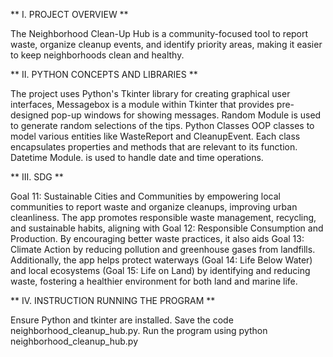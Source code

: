 ** I. PROJECT OVERVIEW **

The Neighborhood Clean-Up Hub is a community-focused tool to report waste, organize cleanup events, and identify priority areas, making it easier to keep neighborhoods clean and healthy.


** II. PYTHON CONCEPTS AND LIBRARIES **

The project uses Python's Tkinter library for creating graphical user interfaces, Messagebox is a module within Tkinter that provides pre-designed pop-up windows for showing messages. Random Module is used to generate random selections of the tips. Python Classes OOP classes to model various entities like WasteReport and CleanupEvent. Each class encapsulates properties and methods that are relevant to its function. Datetime Module. is used to handle date and time operations.


** III. SDG **

Goal 11: Sustainable Cities and Communities by empowering local communities to report waste and organize cleanups, improving urban cleanliness. The app promotes responsible waste management, recycling, and sustainable habits, aligning with Goal 12: Responsible Consumption and Production. By encouraging better waste practices, it also aids Goal 13: Climate Action by reducing pollution and greenhouse gases from landfills. Additionally, the app helps protect waterways (Goal 14: Life Below Water) and local ecosystems (Goal 15: Life on Land) by identifying and reducing waste, fostering a healthier environment for both land and marine life.


** IV. INSTRUCTION RUNNING THE PROGRAM **

Ensure Python and tkinter are installed. Save the code neighborhood_cleanup_hub.py. Run the program using python neighborhood_cleanup_hub.py  
